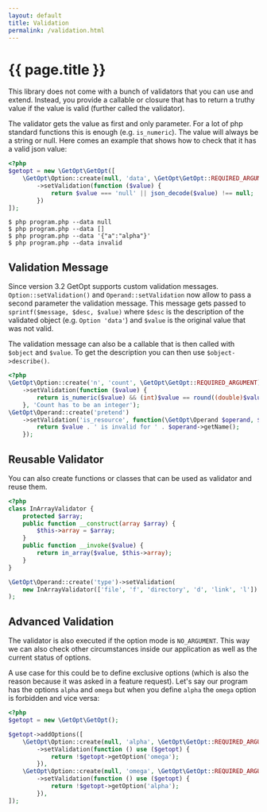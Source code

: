 ```yaml
---
layout: default
title: Validation
permalink: /validation.html
---
```

# {{ page.title }}

This library does not come with a bunch of validators that you can use and extend. Instead, you provide a callable or
closure that has to return a truthy value if the value is valid (further called the validator).

The validator gets the value as first and only parameter. For a lot of php standard functions this is enough (e.g.
`is_numeric`). The value will always be a string or null. Here comes an example that shows how to check that it has
a valid json value:

```php
<?php
$getopt = new \GetOpt\GetOpt([
    \GetOpt\Option::create(null, 'data', \GetOpt\GetOpt::REQUIRED_ARGUMENT)
        ->setValidation(function ($value) {
            return $value === 'null' || json_decode($value) !== null;
        })
]);
```

```console
$ php program.php --data null
$ php program.php --data []
$ php program.php --data '{"a":"alpha"}'
$ php program.php --data invalid
```

## Validation Message

Since version 3.2 GetOpt supports custom validation messages. `Option::setValidation()` and `Operand::setValidation` now
allow to pass a second parameter the validation message. This message gets passed to `sprintf($message, $desc, $value)`
where `$desc` is the description of the validated object (e.g. `Option 'data'`) and `$value` is the original value that
was not valid.

The validation message can also be a callable that is then called with `$object` and `$value`. To get the description
you can then use `$object->describe()`.

```php
<?php
\GetOpt\Option::create('n', 'count', \GetOpt\GetOpt::REQUIRED_ARGUMENT)
    ->setValidation(function ($value) {
        return is_numeric($value) && (int)$value == round((double)$value);
    }, 'Count has to be an integer');
\GetOpt\Operand::create('pretend')
    ->setValidation('is_resource', function(\GetOpt\Operand $operand, $value) {
        return $value . ' is invalid for ' . $operand->getName();
    });
```

## Reusable Validator

You can also create functions or classes that can be used as validator and reuse them.

```php
<?php
class InArrayValidator {
    protected $array;
    public function __construct(array $array) {
        $this->array = $array;
    }
    public function __invoke($value) {
        return in_array($value, $this->array);
    }
}

\GetOpt\Operand::create('type')->setValidation(
    new InArrayValidator(['file', 'f', 'directory', 'd', 'link', 'l'])
);
```

## Advanced Validation

The validator is also executed if the option mode is `NO_ARGUMENT`. This way we can also check other circumstances
inside our application as well as the current status of options.

A use case for this could be to define exclusive options (which is also the reason because it was asked in a feature
request). Let's say our program has the options `alpha` and `omega` but when you define `alpha` the `omega` option is
forbidden and vice versa:

```php
<?php
$getopt = new \GetOpt\GetOpt();

$getopt->addOptions([
    \GetOpt\Option::create(null, 'alpha', \GetOpt\GetOpt::REQUIRED_ARGUMENT)
        ->setValidation(function () use ($getopt) {
            return !$getopt->getOption('omega');
        }),
    \GetOpt\Option::create(null, 'omega', \GetOpt\GetOpt::REQUIRED_ARGUMENT)
        ->setValidation(function () use ($getopt) {
            return !$getopt->getOption('alpha');
        }),
]);
```
